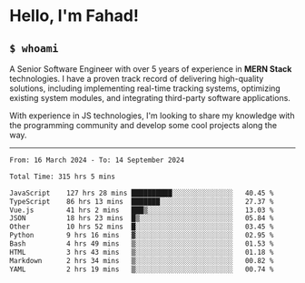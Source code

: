 <h1>Hello, I'm Fahad!</h1>

<h2><code>$ whoami</code></h2>

A Senior Software Engineer with over 5 years of experience in **MERN Stack** technologies. I have a proven track record of delivering high-quality solutions, including implementing real-time tracking systems, optimizing existing system modules, and integrating third-party software applications.

With experience in JS technologies, I'm looking to share my knowledge with the programming community and develop some cool projects along the way.

---

<!--START_SECTION:waka-->

```txt
From: 16 March 2024 - To: 14 September 2024

Total Time: 315 hrs 5 mins

JavaScript    127 hrs 28 mins ██████████░░░░░░░░░░░░░░░   40.45 %
TypeScript    86 hrs 13 mins  ███████░░░░░░░░░░░░░░░░░░   27.37 %
Vue.js        41 hrs 2 mins   ███▒░░░░░░░░░░░░░░░░░░░░░   13.03 %
JSON          18 hrs 23 mins  █▒░░░░░░░░░░░░░░░░░░░░░░░   05.84 %
Other         10 hrs 52 mins  █░░░░░░░░░░░░░░░░░░░░░░░░   03.45 %
Python        9 hrs 16 mins   ▓░░░░░░░░░░░░░░░░░░░░░░░░   02.95 %
Bash          4 hrs 49 mins   ▒░░░░░░░░░░░░░░░░░░░░░░░░   01.53 %
HTML          3 hrs 43 mins   ▒░░░░░░░░░░░░░░░░░░░░░░░░   01.18 %
Markdown      2 hrs 34 mins   ▒░░░░░░░░░░░░░░░░░░░░░░░░   00.82 %
YAML          2 hrs 19 mins   ▒░░░░░░░░░░░░░░░░░░░░░░░░   00.74 %
```

<!--END_SECTION:waka-->

<!--
**heyFahad/heyFahad** is a ✨ _special_ ✨ repository because its `README.md` (this file) appears on your GitHub profile.

Here are some ideas to get you started:

- 🔭 I’m currently working on ...
- 🌱 I’m currently learning ...
- 👯 I’m looking to collaborate on ...
- 🤔 I’m looking for help with ...
- 💬 Ask me about ...
- 📫 How to reach me: ...
- 😄 Pronouns: ...
- ⚡ Fun fact: ...
-->
